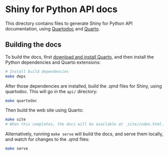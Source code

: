 Shiny for Python API docs
=========================

This directory contains files to generate Shiny for Python API documentation, using [Quartodoc](https://machow.github.io/quartodoc/get-started/overview.html) and [Quarto](https://quarto.org/).

## Building the docs

To build the docs, first [download and install Quarto](https://quarto.org/docs/get-started/), and then install the Python dependencies and Quarto extensions:

```bash
# Install build dependencies
make deps
```

After those dependencies are installed, build the .qmd files for Shiny, using quartodoc. This will go in the `api/` directory:

```bash
make quartodoc
```

Then build the web site using Quarto:

```bash
make site
# When this completes, the docs will be available at _site/index.html.
```

Alternatively, running `make serve` will build the docs, and serve them locally, and watch for changes to the .qmd files:

```bash
make serve
```
